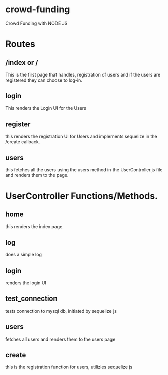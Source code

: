 # crowd-funding
Crowd Funding with NODE JS

# Routes

## /index or /

  This is the first page that handles, registration of users and if the users are registered they can choose to log-in.

## login

  This renders the Login UI for the Users
  
## register

  this renders the registration UI for Users and implements sequelize in the /create callback.
  
## users

  this fetches all the users using the users method in the UserController.js file and renders them to the page.
  
 # UserController Functions/Methods.
 
 ## home
 
  this renders the index page.
 
 ## log
 
  does a simple log
 
 ## login
 
  renders the login UI
 
 ## test_connection
 
  tests connection to mysql db, initiated by sequelize js
 
 ## users
 
  fetches all users and renders them to the users page 
 
 ## create
 
  this is the registration function for users, utilizies sequelize js
  


